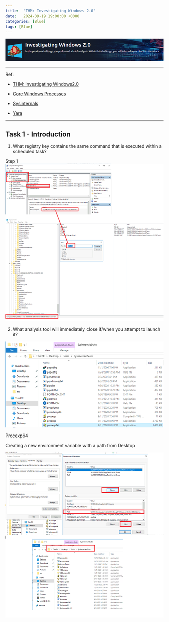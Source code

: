 ```yaml
---
title:  "THM: Investigating Windows 2.0"
date:   2024-09-19 19:00:00 +0000
categories: [Blue]
tags: [Blue]
---
```


![img](/assets/img/iw2.png)  



---
Ref: 

- [THM: Investigating Windows2.0](https://tryhackme.com/r/room/investigatingwindows2)

- [Core Windows Processes](https://tryhackme.com/r/room/investigatingwindows2#:~:text=Core%20Windows%20Processes)

- [Sysinternals](https://tryhackme.com/jr/btsysinternalssg)

- [Yara](https://tryhackme.com/room/yara)



---

Task 1 - Introduction
---
1. What registry key contains the same command that is executed within a scheduled task?


Step 1 
![img](/assets/img/iw2-01.png) 


2. What analysis tool will immediately close if/when you attempt to launch it?

![img](/assets/img/iw2-02.png)

Procexp64

Creating a new environment variable with a path from Desktop

![img](/assets/img/iw2-03.png)